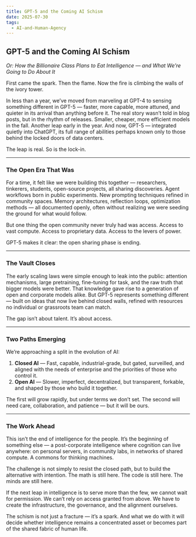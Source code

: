 ```yaml
---
title: GPT-5 and the Coming AI Schism
date: 2025-07-30
tags:
  - AI-and-Human-Agency
---
```

## **GPT-5 and the Coming AI Schism**

_Or: How the Billionaire Class Plans to Eat Intelligence — and What We’re Going to Do About It_

First came the spark. Then the flame. Now the fire is climbing the walls of the ivory tower.

In less than a year, we’ve moved from marveling at GPT-4 to sensing something different in GPT-5 — faster, more capable, more attuned, and quieter in its arrival than anything before it. The real story wasn’t told in blog posts, but in the rhythm of releases. Smaller, cheaper, more efficient models in the fall. Another leap early in the year. And now, GPT-5 — integrated quietly into ChatGPT, its full range of abilities perhaps known only to those behind the locked doors of data centers.

The leap is real. So is the lock-in.

---
### **The Open Era That Was**

For a time, it felt like we were building this together — researchers, tinkerers, students, open-source projects, all sharing discoveries. Agent workflows born in public experiments. New prompting techniques refined in community spaces. Memory architectures, reflection loops, optimization methods — all documented openly, often without realizing we were seeding the ground for what would follow.

But one thing the open community never truly had was access. Access to vast compute. Access to proprietary data. Access to the levers of power.

GPT-5 makes it clear: the open sharing phase is ending.

---
### **The Vault Closes**

The early scaling laws were simple enough to leak into the public: attention mechanisms, large pretraining, fine-tuning for task, and the raw truth that bigger models were better. That knowledge gave rise to a generation of open and corporate models alike. But GPT-5 represents something different — built on ideas that now live behind closed walls, refined with resources no individual or grassroots team can match.

The gap isn’t about talent. It’s about access.

---
### **Two Paths Emerging**

We’re approaching a split in the evolution of AI:

1. **Closed AI** — Fast, capable, industrial-grade, but gated, surveilled, and aligned with the needs of enterprise and the priorities of those who control it.
2. **Open AI** — Slower, imperfect, decentralized, but transparent, forkable, and shaped by those who build it together.

The first will grow rapidly, but under terms we don’t set. The second will need care, collaboration, and patience — but it will be ours.

---
### **The Work Ahead**

This isn’t the end of intelligence for the people. It’s the beginning of something else — a post-corporate intelligence where cognition can live anywhere: on personal servers, in community labs, in networks of shared compute. A commons for thinking machines.

The challenge is not simply to resist the closed path, but to build the alternative with intention. The math is still here. The code is still here. The minds are still here.

If the next leap in intelligence is to serve more than the few, we cannot wait for permission. We can’t rely on access granted from above. We have to create the infrastructure, the governance, and the alignment ourselves.

The schism is not just a fracture — it’s a spark. And what we do with it will decide whether intelligence remains a concentrated asset or becomes part of the shared fabric of human life.